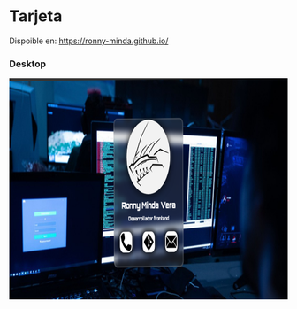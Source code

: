 
# Tarjeta

Dispoible en: https://ronny-minda.github.io/

<h3>Desktop</h3>
<p align="center">
<code><img style="text-align: center;" height="400" src="./img/tarjeta.png"></code>
</p>
